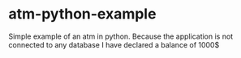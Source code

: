 # atm-python-example
 Simple example of an atm in python. Because the application is not connected to any database I have declared a
balance of 1000$
